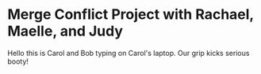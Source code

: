 <h1>Merge Conflict Project with Rachael, Maelle, and Judy</h1>
Hello this is Carol and Bob typing on Carol's laptop. Our grip kicks serious booty! 
